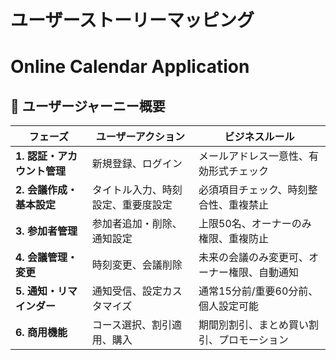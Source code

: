 # ユーザーストーリーマッピング
# Online Calendar Application

## 🎯 ユーザージャーニー概要

| フェーズ | ユーザーアクション | ビジネスルール |
|---------|-------------------|----------------|
| **1. 認証・アカウント管理** | 新規登録、ログイン | メールアドレス一意性、有効形式チェック |
| **2. 会議作成・基本設定** | タイトル入力、時刻設定、重要度設定 | 必須項目チェック、時刻整合性、重複禁止 |
| **3. 参加者管理** | 参加者追加・削除、通知設定 | 上限50名、オーナーのみ権限、重複防止 |
| **4. 会議管理・変更** | 時刻変更、会議削除 | 未来の会議のみ変更可、オーナー権限、自動通知 |
| **5. 通知・リマインダー** | 通知受信、設定カスタマイズ | 通常15分前/重要60分前、個人設定可能 |
| **6. 商用機能** | コース選択、割引適用、購入 | 期間別割引、まとめ買い割引、プロモーション |